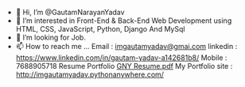 - 👋 Hi, I’m @GautamNarayanYadav
- 👀 I’m interested in Front-End & Back-End Web Development using HTML, CSS, JavaScript, Python, Django And MySql
- 💞️ I’m looking for Job.
- 📫 How to reach me ...
   Email : imgautamyadav@gmai.com
   linkedin : https://www.linkedin.com/in/gautam-yadav-a142681b8/
   Mobile : 7688905718
   Resume Portfolio  [GNY Resume.pdf](https://github.com/GautamNarayanYadav/GautamNarayanYadav/files/7770374/GNY.Resume.pdf)
   My Portfolio site : http://imgautamyadav.pythonanywhere.com/

<!---
GautamNarayanYadav/GautamNarayanYadav is a ✨ special ✨ repository because its `README.md` (this file) appears on your GitHub profile.
You can click the Preview link to take a look at your changes.
--->
